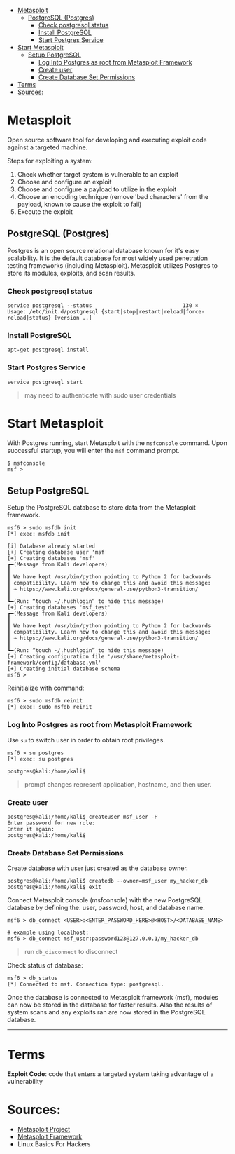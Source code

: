- [Metasploit](#metasploit)
  - [PostgreSQL (Postgres)](#postgresql-postgres)
    - [Check postgresql status](#check-postgresql-status)
    - [Install PostgreSQL](#install-postgresql)
    - [Start Postgres Service](#start-postgres-service)
- [Start Metasploit](#start-metasploit)
  - [Setup PostgreSQL](#setup-postgresql)
    - [Log Into Postgres as root from Metasploit Framework](#log-into-postgres-as-root-from-metasploit-framework)
    - [Create user](#create-user)
    - [Create Database Set Permissions](#create-database-set-permissions)
- [Terms](#terms)
- [Sources:](#sources)


# Metasploit
Open source software tool for developing and executing exploit code against a targeted machine.

Steps for exploiting a system:
1. Check whether target system is vulnerable to an exploit
2. Choose and configure an exploit
3. Choose and configure a payload to utilize in the exploit
4. Choose an encoding technique (remove 'bad characters' from the payload, known to cause the exploit to fail)
5. Execute the exploit

## PostgreSQL (Postgres)
Postgres is an open source relational database known for it's easy scalability. It is the default database for most widely used penetration testing frameworks (including Metasploit). Metasploit utilizes Postgres to store its modules, exploits, and scan results.

### Check postgresql status
```
service postgresql --status                             130 ⨯
Usage: /etc/init.d/postgresql {start|stop|restart|reload|force-reload|status} [version ..]
```

### Install PostgreSQL
`apt-get postgresql install`

### Start Postgres Service
`service postgresql start`
> may need to authenticate with sudo user credentials


# Start Metasploit
With Postgres running, start Metasploit with the `msfconsole` command. Upon successful startup, you will enter the `msf` command prompt.

```shell
$ msfconsole
msf > 
```

## Setup PostgreSQL
Setup the PostgreSQL database to store data from the Metasploit framework.
```shell
msf6 > sudo msfdb init
[*] exec: msfdb init

[i] Database already started
[+] Creating database user 'msf'
[+] Creating databases 'msf'
┏━(Message from Kali developers)
┃
┃ We have kept /usr/bin/python pointing to Python 2 for backwards
┃ compatibility. Learn how to change this and avoid this message:
┃ ⇒ https://www.kali.org/docs/general-use/python3-transition/
┃
┗━(Run: “touch ~/.hushlogin” to hide this message)
[+] Creating databases 'msf_test'
┏━(Message from Kali developers)
┃
┃ We have kept /usr/bin/python pointing to Python 2 for backwards
┃ compatibility. Learn how to change this and avoid this message:
┃ ⇒ https://www.kali.org/docs/general-use/python3-transition/
┃
┗━(Run: “touch ~/.hushlogin” to hide this message)
[+] Creating configuration file '/usr/share/metasploit-framework/config/database.yml'
[+] Creating initial database schema
msf6 >
```

Reinitialize with command:
```
msf6 > sudo msfdb reinit
[*] exec: sudo msfdb reinit
```


### Log Into Postgres as root from Metasploit Framework
Use `su` to switch user in order to obtain root privileges.
```ssh
msf6 > su postgres
[*] exec: su postgres

postgres@kali:/home/kali$ 
```
> prompt changes represent application, hostname, and then user.

### Create user
```shell
postgres@kali:/home/kali$ createuser msf_user -P
Enter password for new role: 
Enter it again: 
postgres@kali:/home/kali$ 
```

### Create Database Set Permissions
Create database with user just created as the database owner.
```
postgres@kali:/home/kali$ createdb --owner=msf_user my_hacker_db
postgres@kali:/home/kali$ exit
```

Connect Metasploit console (msfconsole) with the new PostgreSQL database by defining the: user, password, host, and database name.

```
msf6 > db_connect <USER>:<ENTER_PASSWORD_HERE>@<HOST>/<DATABASE_NAME>

# example using localhost:
msf6 > db_connect msf_user:password123@127.0.0.1/my_hacker_db
```
> run `db_disconnect` to disconnect

Check status of database:
```
msf6 > db_status
[*] Connected to msf. Connection type: postgresql.
```

Once the database is connected to Metasploit framework (msf), modules can now be stored in the database for faster results. Also the results of system scans and any exploits ran are now stored in the PostgreSQL database.

<hr>

# Terms

**Exploit Code**: code that enters a targeted system taking advantage of a vulnerability

# Sources:
- [Metasploit Project](https://en.wikipedia.org/wiki/Metasploit_Project)
- [Metasploit Framework](https://en.wikipedia.org/wiki/Metasploit_Project#Metasploit_Framework)
- Linux Basics For Hackers
